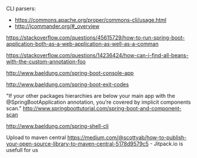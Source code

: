 CLI parsers:
- https://commons.apache.org/proper/commons-cli/usage.html
- http://jcommander.org/#_overview

https://stackoverflow.com/questions/45615729/how-to-run-spring-boot-application-both-as-a-web-application-as-well-as-a-comman

https://stackoverflow.com/questions/14236424/how-can-i-find-all-beans-with-the-custom-annotation-foo

http://www.baeldung.com/spring-boot-console-app

http://www.baeldung.com/spring-boot-exit-codes

"If your other packages hierarchies are below your main app with the @SpringBootApplication annotation, you’re covered by implicit components scan."
http://www.springboottutorial.com/spring-boot-and-component-scan

http://www.baeldung.com/spring-shell-cli

Upload to maven central
https://medium.com/@scottyab/how-to-publish-your-open-source-library-to-maven-central-5178d9579c5
    - Jitpack.io is usefull for us